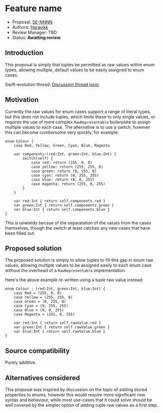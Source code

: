 # Feature name

* Proposal: [SE-NNNN](NNNN-allow-tuples-as-enum-raw-values.md)
* Authors: [Haravikk](https://github.com/haravikk)
* Review Manager: TBD
* Status: **Awaiting review**

## Introduction

This proposal is simply that tuples be permitted as raw values within enum types, allowing multiple, default values to be easily assigned to enum cases.

Swift-evolution thread: [Discussion thread topic](https://lists.swift.org/pipermail/swift-evolution/)

## Motivation

Currently the raw values for enum cases support a range of literal types, but this does not include tuples, which limits these to only single values, or requires the use of more complex `RawRepresentable` boilerplate to assign multiple values to each case. The alternative is to use a switch, however this can become cumbersome very quickly, for example:

```
enum Colour {
    case Red, Yellow, Green, Cyan, Blue, Magenta
    
    var components:(red:Int, green:Int, blue:Int) {
        switch(self) {
            case red: return (255, 0, 0)
            case yellow: return (255, 255, 0)
            case green: return (0, 255, 0)
            case cyan: return (0, 255, 255)
            case blue: return (0, 0, 255)
            case magenta: return (255, 0, 255)
        }
    }
    
    var red:Int { return self.components.red }
    var green:Int { return self.components.green }
    var blue:Int { return self.components.blue }
}
```

This is unwieldy becaue of the separatation of the values from the cases themselves, though the switch at least catches any new cases that have been filled out.

## Proposed solution

The proposed solution is simply to allow tuples to fill this gap in enum raw values, allowing multiple values to be assigned easily to each enum case without the overhead of a `RawRepresentable` implementation.

Here's the above example re-written using a tuple raw value instead:

```
enum Colour : (red:Int, green:Int, blue:Int) {
    case Red = (255, 0, 0)
    case Yellow = (255, 255, 0)
    case Green = (0, 255, 0)
    case Cyan = (0, 255, 255)
    case Blue = (0, 0, 255)
    case Magenta = (255, 0, 255)
    
    var red:Int { return self.rawValue.red }
    var green:Int { return self.rawValue.green }
    var blue:Int { return self.rawValue.blue }
}
```

## Source compatibility

Purely additive.

## Alternatives considered

This proposal was inspired by discussion on the topic of adding stored properties to enums, however this would require more significant new syntax and behaviour, while most use-cases that it could solve should be well covered by the simpler option of adding tuple raw values as a first step.
